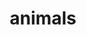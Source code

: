 ---
pid: LLP218
title: animals
location_transcription: 
zipcode: 
outside_phl: 
neighborhood: 
age: '11'
age_range: 6-13
instagram: 
image_file_name: LLP_218.jpg
proposal_transcription: 
topic: Animals
topic_summary: '0'
type: Sculpture Statue
keywords_other: leopard, wolf, lion, dog
credit: Sanih Muhammad
image_labels: 
twitter: 
facebook: 
permalink: "/monuments/llp218/"
layout: item-page
---